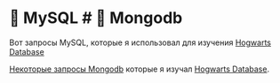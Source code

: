 # 🐬 MySQL #  🌱 Mongodb 

Вот запросы MySQL, которые я использовал для изучения
<a href="https://docs.google.com/document/d/1OXPmElMe6_SfwPdyWbk_c_mowI-zA5D1/edit?usp=sharing&ouid=118060951096769752539&rtpof=true&sd=true"> Hogwarts Database</a>


 <a href="https://docs.google.com/document/d/1R33wXpzYh4cNu9FG0UeWjjbdlWmao8hHr3vK5xwppcw/edit">Некоторые запросы Mongodb</a> которые я изучал  <a href="https://drive.google.com/drive/u/3/folders/1MC0AttnmlAmugifFlX3hG6pssYZDqpPB "> Hogwarts Database</a>.
